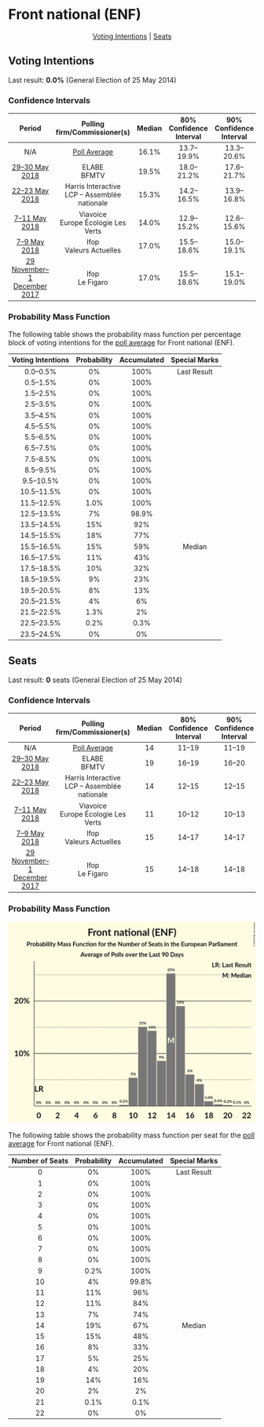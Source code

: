 # Front national (ENF)

<p align="center"><a href="#voting-intentions">Voting Intentions</a> | <a href="#seats">Seats</a></p>

## Voting Intentions

Last result: **0.0%** (General Election of 25 May 2014)

### Confidence Intervals

| Period     | Polling firm/Commissioner(s) | Median | 80% Confidence Interval | 90% Confidence Interval | 95% Confidence Interval | 99% Confidence Interval |
|:----------:|:----------------:|:-----------:|:-----------------------:|:-----------------------:|:-----------------------:|:-----------------------:|
| N/A | [Poll Average](average.html) | 16.1% | 13.7–19.9% | 13.3–20.6% | 12.9–21.2% | 12.3–22.2% |
| [29–30 May 2018](2018-05-30-ELABE.html) | ELABE <br> BFMTV | 19.5% | 18.0–21.2% | 17.6–21.7% | 17.2–22.1% | 16.5–22.9% |
| [22–23 May 2018](2018-05-23-HarrisInteractive.html) | Harris Interactive <br> LCP – Assemblée nationale | 15.3% | 14.2–16.5% | 13.9–16.8% | 13.7–17.1% | 13.2–17.7% |
| [7–11 May 2018](2018-05-11-Viavoice.html) | Viavoice <br> Europe Écologie Les Verts | 14.0% | 12.9–15.2% | 12.6–15.6% | 12.3–15.9% | 11.8–16.5% |
| [7–9 May 2018](2018-05-09-Ifop.html) | Ifop <br> Valeurs Actuelles | 17.0% | 15.5–18.6% | 15.0–19.1% | 14.7–19.5% | 14.0–20.3% |
| [29 November–1 December 2017](2017-12-01-Ifop.html) | Ifop <br> Le Figaro | 17.0% | 15.5–18.6% | 15.1–19.0% | 14.8–19.4% | 14.1–20.2% |

### Probability Mass Function

The following table shows the probability mass function per percentage block of voting intentions for the [poll average](average.html) for Front national (ENF).

| Voting Intentions | Probability | Accumulated | Special Marks |
|:-----------------:|:-----------:|:-----------:|:-------------:|
| 0.0–0.5% | 0% | 100% | Last Result |
| 0.5–1.5% | 0% | 100% |  |
| 1.5–2.5% | 0% | 100% |  |
| 2.5–3.5% | 0% | 100% |  |
| 3.5–4.5% | 0% | 100% |  |
| 4.5–5.5% | 0% | 100% |  |
| 5.5–6.5% | 0% | 100% |  |
| 6.5–7.5% | 0% | 100% |  |
| 7.5–8.5% | 0% | 100% |  |
| 8.5–9.5% | 0% | 100% |  |
| 9.5–10.5% | 0% | 100% |  |
| 10.5–11.5% | 0% | 100% |  |
| 11.5–12.5% | 1.0% | 100% |  |
| 12.5–13.5% | 7% | 98.9% |  |
| 13.5–14.5% | 15% | 92% |  |
| 14.5–15.5% | 18% | 77% |  |
| 15.5–16.5% | 15% | 59% | Median |
| 16.5–17.5% | 11% | 43% |  |
| 17.5–18.5% | 10% | 32% |  |
| 18.5–19.5% | 9% | 23% |  |
| 19.5–20.5% | 8% | 13% |  |
| 20.5–21.5% | 4% | 6% |  |
| 21.5–22.5% | 1.3% | 2% |  |
| 22.5–23.5% | 0.2% | 0.3% |  |
| 23.5–24.5% | 0% | 0% |  |


## Seats

Last result: **0** seats (General Election of 25 May 2014)

### Confidence Intervals

| Period     | Polling firm/Commissioner(s) | Median | 80% Confidence Interval | 90% Confidence Interval | 95% Confidence Interval | 99% Confidence Interval |
|:----------:|:----------------:|:------:|:-----------------------:|:-----------------------:|:-----------------------:|:-----------------------:|
| N/A | [Poll Average](average.html) | 14 | 11–19 | 11–19 | 10–19 | 10–20 |
| [29–30 May 2018](2018-05-30-ELABE.html) | ELABE <br> BFMTV | 19 | 16–19 | 16–20 | 15–20 | 15–20 |
| [22–23 May 2018](2018-05-23-HarrisInteractive.html) | Harris Interactive <br> LCP – Assemblée nationale | 14 | 12–15 | 12–15 | 12–15 | 12–16 |
| [7–11 May 2018](2018-05-11-Viavoice.html) | Viavoice <br> Europe Écologie Les Verts | 11 | 10–12 | 10–13 | 10–13 | 9–13 |
| [7–9 May 2018](2018-05-09-Ifop.html) | Ifop <br> Valeurs Actuelles | 15 | 14–17 | 14–17 | 13–18 | 12–20 |
| [29 November–1 December 2017](2017-12-01-Ifop.html) | Ifop <br> Le Figaro | 15 | 14–18 | 14–18 | 14–18 | 13–19 |

### Probability Mass Function

![Graph with seats probability mass function not yet produced](average-seats-pmf-frontnationalenf.png "Seats Probability Mass Function")

The following table shows the probability mass function per seat for the [poll average](average.html) for Front national (ENF).

| Number of Seats | Probability | Accumulated | Special Marks |
|:---------------:|:-----------:|:-----------:|:-------------:|
| 0 | 0% | 100% | Last Result |
| 1 | 0% | 100% |  |
| 2 | 0% | 100% |  |
| 3 | 0% | 100% |  |
| 4 | 0% | 100% |  |
| 5 | 0% | 100% |  |
| 6 | 0% | 100% |  |
| 7 | 0% | 100% |  |
| 8 | 0% | 100% |  |
| 9 | 0.2% | 100% |  |
| 10 | 4% | 99.8% |  |
| 11 | 11% | 96% |  |
| 12 | 11% | 84% |  |
| 13 | 7% | 74% |  |
| 14 | 19% | 67% | Median |
| 15 | 15% | 48% |  |
| 16 | 8% | 33% |  |
| 17 | 5% | 25% |  |
| 18 | 4% | 20% |  |
| 19 | 14% | 16% |  |
| 20 | 2% | 2% |  |
| 21 | 0.1% | 0.1% |  |
| 22 | 0% | 0% |  |


